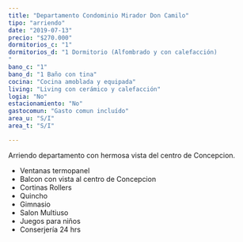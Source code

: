 ```yaml
---
title: "Departamento Condominio Mirador Don Camilo"
tipo: "arriendo"
date: "2019-07-13"
precio: "$270.000"
dormitorios_c: "1"
dormitorios_d: "1 Dormitorio (Alfombrado y con calefacción)
"
bano_c: "1"
bano_d: "1 Baño con tina"
cocina: "Cocina amoblada y equipada"
living: "Living con cerámico y calefacción"
logia: "No"
estacionamiento: "No"
gastocomun: "Gasto comun incluído"
area_u: "S/I"
area_t: "S/I"

---
```


Arriendo departamento con hermosa vista del centro de Concepcion.

* Ventanas termopanel
* Balcon con vista al centro de Concepcion
* Cortinas Rollers
* Quincho
* Gimnasio
* Salon Multiuso
* Juegos para niños
* Conserjería 24 hrs


